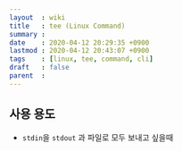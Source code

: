 ```yaml
---
layout  : wiki
title   : tee (Linux Command)
summary : 
date    : 2020-04-12 20:29:35 +0900
lastmod : 2020-04-12 20:43:07 +0900
tags    : [linux, tee, command, cli]
draft   : false
parent  : 
---
```


## 사용 용도
* `stdin`을 `stdout` 과 파일로 모두 보내고 싶을때


